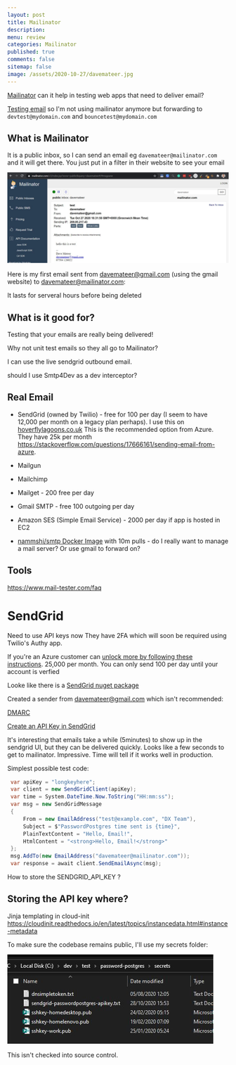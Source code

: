 ```yaml
---
layout: post
title: Mailinator 
description: 
menu: review
categories: Mailinator 
published: true 
comments: false     
sitemap: false
image: /assets/2020-10-27/davemateer.jpg
---
```


<!-- [![alt text](/assets/2020-10-12/db.jpg "Db from Caspar Camille Rubin on Unsplash")](https://unsplash.com/@casparrubin) -->

[Mailinator](https://www.mailinator.com/) can it help in testing web apps that need to deliver email?

[Testing email](https://postmarkapp.com/support/article/1213-best-practices-for-testing-your-emails-through-postmark) so I'm not using mailinator anymore but forwarding to `devtest@mydomain.com` and `bouncetest@mydomain.com`


## What is Mailinator

It is a public inbox, so I can send an email eg `davemateer@mailinator.com` and it will get there. You just put in a filter in their website to see your email

![alt text](/assets/2020-10-27/davemateer.jpg "first email message")

Here is my first email sent from davemateer@gmail.com (using the gmail website) to davemateer@mailinator.com:

It lasts for serveral hours before being deleted

## What is it good for?

Testing that your emails are really being delivered!

Why not unit test emails so they all go to Mailinator?

I can use the live sendgrid outbound email.

should I use Smtp4Dev as a dev interceptor?


## Real Email

- SendGrid (owned by Twilio) - free for 100 per day (I seem to have 12,000 per month on a legacy plan perhaps). I use this on [hoverflylagoons.co.uk](https://hoverflylagoons.co.uk) This is the recommended option from Azure. They have 25k per month https://stackoverflow.com/questions/17666161/sending-email-from-azure.

- Mailgun
- Mailchimp
- Mailget - 200 free per day

- Gmail SMTP - free 100 outgoing per day
- Amazon SES (Simple Email Service) - 2000 per day if app is hosted in EC2

- [nammshi/smtp Docker Image](https://hub.docker.com/r/namshi/smtp/) with 10m pulls - do I really want to manage a mail server? Or use gmail to forward on?


## Tools

https://www.mail-tester.com/faq

# SendGrid

Need to use API keys now
They have 2FA which will soon be required using Twilio's Authy app.

If you're an Azure customer can [unlock more by following these instructions](https://docs.microsoft.com/en-us/azure/sendgrid-dotnet-how-to-send-email). 25,000 per month. You can only send 100 per day until your account is verfied

Looke like there is a [SendGrid nuget package](https://www.nuget.org/packages/Sendgrid)

Created a sender from davemateer@gmail.com which isn't recommended:

[DMARC](https://sendgrid.com/docs/ui/sending-email/dmarc/)

[Create an API Key in SendGrid](https://app.sendgrid.com/settings/api_keys)


It's interesting that emails take a while (5minutes) to show up in the sendgrid UI, but they can be delivered quickly. Looks like a few seconds to get to mailinator. Impressive. Time will tell if it works well in production.

Simplest possible test code:

```cs
 var apiKey = "longkeyhere";
 var client = new SendGridClient(apiKey);
 var time = System.DateTime.Now.ToString("HH:mm:ss");
 var msg = new SendGridMessage
 {
     From = new EmailAddress("test@example.com", "DX Team"),
     Subject = $"PasswordPostgres time sent is {time}",
     PlainTextContent = "Hello, Email!",
     HtmlContent = "<strong>Hello, Email!</strong>"
 };
 msg.AddTo(new EmailAddress("davemateer@mailinator.com"));
 var response = await client.SendEmailAsync(msg);
```

How to store the SENDGRID_API_KEY ?

## Storing the API key where?

Jinja templating in cloud-init
https://cloudinit.readthedocs.io/en/latest/topics/instancedata.html#instance-metadata

To make sure the codebase remains public, I'll use my secrets folder:

![alt text](/assets/2020-10-27/secrets.jpg "secrets folder")

This isn't checked into source control.






